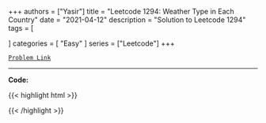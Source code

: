 
+++
authors = ["Yasir"]
title = "Leetcode 1294: Weather Type in Each Country"
date = "2021-04-12"
description = "Solution to Leetcode 1294"
tags = [
    
]
categories = [
    "Easy"
]
series = ["Leetcode"]
+++



[`Problem Link`](https://leetcode.com/problems/weather-type-in-each-country/description/)

---

**Code:**

{{< highlight html >}}

{{< /highlight >}}

